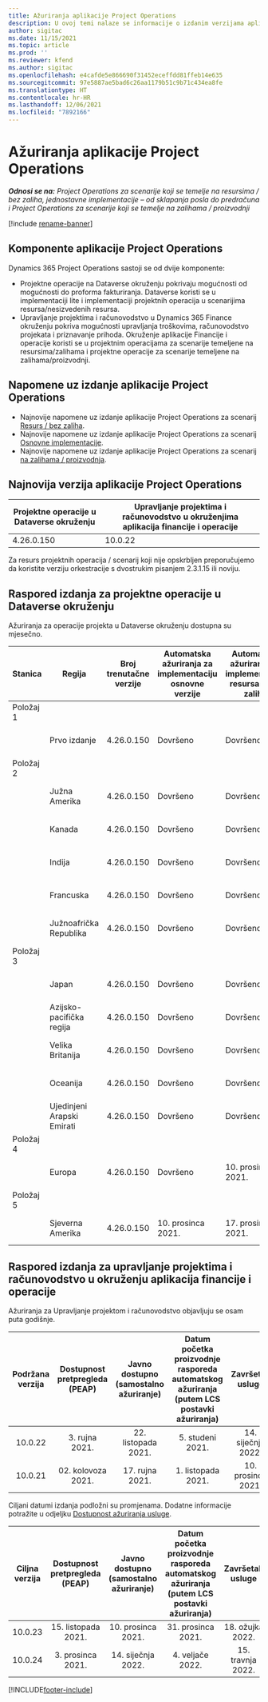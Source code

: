 ```yaml
---
title: Ažuriranja aplikacije Project Operations
description: U ovoj temi nalaze se informacije o izdanim verzijama aplikacije Dynamics 365 Project Operations.
author: sigitac
ms.date: 11/15/2021
ms.topic: article
ms.prod: ''
ms.reviewer: kfend
ms.author: sigitac
ms.openlocfilehash: e4cafde5e866690f31452eceffdd81ffeb14e635
ms.sourcegitcommit: 97e5887ae5bad6c26aa1179b51c9b71c434ea8fe
ms.translationtype: HT
ms.contentlocale: hr-HR
ms.lasthandoff: 12/06/2021
ms.locfileid: "7892166"
---
```

# <a name="project-operations-updates"></a>Ažuriranja aplikacije Project Operations

_**Odnosi se na:** Project Operations za scenarije koji se temelje na resursima / bez zaliha, jednostavne implementacije – od sklapanja posla do predračuna i Project Operations za scenarije koji se temelje na zalihama / proizvodnji_

[!include [rename-banner](~/includes/cc-data-platform-banner.md)]

## <a name="project-operations-components"></a>Komponente aplikacije Project Operations

Dynamics 365 Project Operations sastoji se od dvije komponente:

- Projektne operacije na Dataverse okruženju pokrivaju mogućnosti od mogućnosti do proforma fakturiranja. Dataverse koristi se u implementaciji lite i implementaciji projektnih operacija u scenarijima resursa/nesizvedenih resursa.
- Upravljanje projektima i računovodstvo u Dynamics 365 Finance okruženju pokriva mogućnosti upravljanja troškovima, računovodstvo projekata i priznavanje prihoda. Okruženje aplikacije Financije i operacije koristi se u projektnim operacijama za scenarije temeljene na resursima/zalihama i projektne operacije za scenarije temeljene na zalihama/proizvodnji.

## <a name="project-operations-release-notes"></a>Napomene uz izdanje aplikacije Project Operations
- Najnovije napomene uz izdanje aplikacije Project Operations za scenarij [Resurs / bez zaliha](whats-new-nov-2021-resource-based.md).
- Najnovije napomene uz izdanje aplikacije Project Operations za scenarij [Osnovne implementacije](../pro/whats-new/whats-new-nov-2021-lite.md).
- Najnovije napomene uz izdanje aplikacije Project Operations za scenarij [na zalihama / proizvodnja](../prod-pma/whats-new/whats-new-oct-2021-stocked.md).

## <a name="project-operations-latest-version"></a>Najnovija verzija aplikacije Project Operations

| Projektne operacije u Dataverse okruženju | Upravljanje projektima i računovodstvo u okruženjima aplikacija financije i operacije | 
| --- | --- |
| 4.26.0.150 | 10.0.22 |

Za resurs projektnih operacija / scenarij koji nije opskrbljen preporučujemo da koristite verziju orkestracije s dvostrukim pisanjem 2.3.1.15 ili noviju.

## <a name="release-schedule-for-project-operations-on-dataverse-environment"></a>Raspored izdanja za projektne operacije u Dataverse okruženju

Ažuriranja za operacije projekta u Dataverse okruženju dostupna su mjesečno. 

| Stanica | Regija | Broj trenutačne verzije | Automatska ažuriranja za implementaciju osnovne verzije | Automatska ažuriranja za implementaciju resursa / bez zaliha | Broj sljedeće verzije | Sljedeća verzija općenito dostupna |
|-----------|-----------------------|-----------------|--------------------|---------------------|---------------------|---------------------|
| Položaj 1 |   &nbsp;              |    &nbsp;       | &nbsp;             |      &nbsp;         |      &nbsp;         |      &nbsp;         |
|   &nbsp;  | Prvo izdanje         |  4.26.0.150     | Dovršeno           | Dovršeno            | TBD                 | 06. prosinca 2021.   |
| Položaj 2 |   &nbsp;              |    &nbsp;       | &nbsp;             |      &nbsp;         |      &nbsp;         |      &nbsp;         |
|   &nbsp;  | Južna Amerika         |  4.26.0.150     | Dovršeno           | Dovršeno            | TBD                 | 06. prosinca 2021.   |
|   &nbsp;  | Kanada                |  4.26.0.150     | Dovršeno           | Dovršeno            | TBD                 | 06. prosinca 2021.   |
|   &nbsp;  | Indija                 |  4.26.0.150     | Dovršeno           | Dovršeno            | TBD                 | 06. prosinca 2021.   |
|   &nbsp;  | Francuska                |  4.26.0.150     | Dovršeno           | Dovršeno            | TBD                 | 06. prosinca 2021.   |
|   &nbsp;  | Južnoafrička Republika          |  4.26.0.150     | Dovršeno           | Dovršeno            | TBD                 | 06. prosinca 2021.   |
| Položaj 3 |      &nbsp;           |     &nbsp;      |     &nbsp;         |      &nbsp;         |      &nbsp;         |      &nbsp;         |
|   &nbsp;  | Japan                 |  4.26.0.150     | Dovršeno           | Dovršeno            | TBD                 | 10. prosinca 2021.   |
|   &nbsp;  | Azijsko-pacifička regija          |  4.26.0.150     | Dovršeno           | Dovršeno            | TBD                 | 10. prosinca 2021.   |
|   &nbsp;  | Velika Britanija         |  4.26.0.150     | Dovršeno           | Dovršeno            | TBD                 | 10. prosinca 2021.   |
|   &nbsp;  | Oceanija               |  4.26.0.150     | Dovršeno           | Dovršeno            | TBD                 | 10. prosinca 2021.   |
|   &nbsp;  | Ujedinjeni Arapski Emirati  |  4.26.0.150     | Dovršeno           | Dovršeno            | TBD                 | 10. prosinca 2021.   |
| Položaj 4 |     &nbsp;            |     &nbsp;      |     &nbsp;         |      &nbsp;         |      &nbsp;         |      &nbsp;         |
|   &nbsp;  | Europa                |  4.26.0.150     | Dovršeno           | 10. prosinca 2021.   | TBD                 | 17. prosinca 2021.   |
| Položaj 5 |     &nbsp;            |     &nbsp;      |     &nbsp;         |      &nbsp;         |      &nbsp;         |      &nbsp;         |
|   &nbsp;  | Sjeverna Amerika         |  4.26.0.150     | 10. prosinca 2021.  | 17. prosinca 2021.   | TBD                 | 07. siječnja 2022.    |


## <a name="release-schedule-for-project-management-and-accounting-in-the-finance-and-operations-apps-environment"></a>Raspored izdanja za upravljanje projektima i računovodstvo u okruženju aplikacija financije i operacije

Ažuriranja za Upravljanje projektom i računovodstvo objavljuju se osam puta godišnje.

|Podržana verzija| Dostupnost pretpregleda (PEAP) | Javno dostupno (samostalno ažuriranje) | Datum početka proizvodnje rasporeda automatskog ažuriranja (putem LCS postavki ažuriranja) |   Završetak usluge   |
|:---------------:|:---------------------------:|:---------------------------------:|:--------------------------------------------------------------------:|:------------------:|
|     10.0.22     |      3. rujna 2021.      |        22. listopada 2021.           |                          5. studeni 2021.                            | 14. siječnja 2022.   |
|    10.0.21      |         02. kolovoza 2021.     |           17. rujna 2021.      |                             1. listopada 2021.                          |  10. prosinca 2021. |


Ciljani datumi izdanja podložni su promjenama. Dodatne informacije potražite u odjeljku [Dostupnost ažuriranja usluge](/dynamics365/fin-ops-core/fin-ops/get-started/public-preview-releases?toc=%2fdynamics365%2ffinance%2ftoc.json).

|Ciljna verzija | Dostupnost pretpregleda (PEAP) | Javno dostupno (samostalno ažuriranje) | Datum početka proizvodnje rasporeda automatskog ažuriranja (putem LCS postavki ažuriranja) |   Završetak usluge   |
|:---------------:|:---------------------------:|:---------------------------------:|:--------------------------------------------------------------------:|:------------------:|
|     10.0.23     |      15. listopada 2021.       |        10. prosinca 2021.          |                          31. prosinca 2021.                           | 18. ožujka 2022.     |
|     10.0.24     |      3. prosinca 2021.       |        14. siječnja 2022.           |                          4. veljače 2022.                            | 15. travnja 2022.     |

[!INCLUDE[footer-include](../includes/footer-banner.md)]
